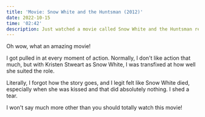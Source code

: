 ```yaml
---
title: 'Movie: Snow White and the Huntsman (2012)'
date: 2022-10-15
time: '02:42'
description: Just watched a movie called Snow White and the Huntsman released a decade ago.
---
```


Oh wow, what an amazing movie!

I got pulled in at every moment of action. Normally, I don't like action that much, but with Kristen Stweart as Snow White, I was transfixed at how well she suited the role.

Literally, I forgot how the story goes, and I legit felt like Snow White died, especially when she was kissed and that did absolutely nothing. I shed a tear.

I won't say much more other than you should totally watch this movie!